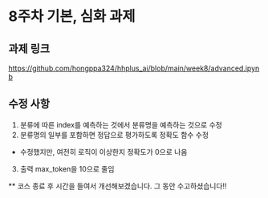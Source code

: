 # 8주차 기본, 심화 과제

## 과제 링크
https://github.com/hongppa324/hhplus_ai/blob/main/week8/advanced.ipynb

## 수정 사항
1. 분류에 따른 index를 예측하는 것에서 분류명을 예측하는 것으로 수정
2. 분류명의 일부를 포함하면 정답으로 평가하도록 정확도 함수 수정
  - 수정했지만, 여전히 로직이 이상한지 정확도가 0으로 나옴
3. 출력 max_token을 10으로 줄임

** 코스 종료 후 시간을 들여서 개선해보겠습니다. 그 동안 수고하셨습니다!!